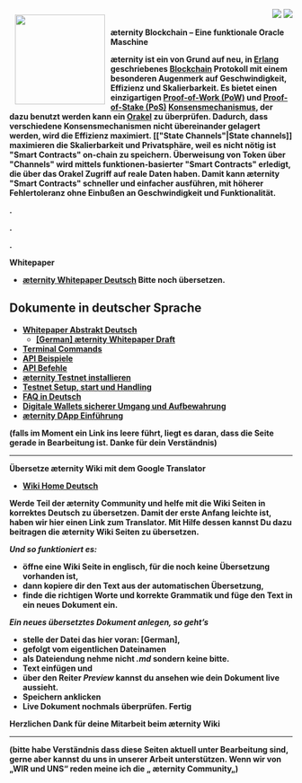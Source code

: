 <a href="http://www.aeternity.com/"><img width="160px"
src="https://github.com/aeternity/wiki/blob/master/images/Aeternity-logo.png"
align="left" hspace="10" vspace="10"></a>

<p align = right><a target="_blank" href="https://twitter.com/intent/tweet?original_referer=https%3A%2F%2Fabout.twitter.com%2Fresources%2Fbuttons&text=Aeternity:%20scalable%20smart%20contracts%20interfacing%20with%20real%20world%20data&tw_p=tweetbutton&url=http%3A%2F%2Fwww.aeternity.com%2F&via=aetrnty"><img src="https://github.com/aeternity/wiki/blob/master/images/icons/tweet-icon.png"></a>
<a target="_blank" href="https://twitter.com/aetrnty"> <img src="https://github.com/aeternity/wiki/blob/master/images/icons/follow-icon.jpg"></a>
</p>
<b>æternity Blockchain – Eine funktionale Oracle Maschine<p>

æternity ist ein von Grund auf neu, in
[Erlang](https://en.wikipedia.org/wiki/Erlang_(programming_language))
geschriebenes [Blockchain](https://en.wikipedia.org/wiki/Blockchain)
Protokoll mit einem besonderen Augenmerk auf Geschwindigkeit, Effizienz
und Skalierbarkeit. Es bietet einen einzigartigen
[Proof-of-Work (PoW)](https://en.wikipedia.org/wiki/Proof-of-work_system)
und [Proof-of-Stake (PoS)](https://en.wikipedia.org/wiki/Proof-of-stake)
[Konsensmechanismus](https://www.ibm.com/developerworks/cloud/library/cl-blockchain-basics-intro-bluemix-trs/),
der dazu benutzt werden kann ein [Orakel](oracles) zu überprüfen.
Dadurch, dass verschiedene Konsensmechanismen nicht übereinander
gelagert werden, wird die Effizienz maximiert.
[["State Channels"|State channels]] maximieren die Skalierbarkeit und
Privatsphäre, weil es nicht nötig ist "Smart Contracts" on-chain zu
speichern. Überweisung von Token über "Channels" wird mittels
funktionen-basierter "Smart Contracts" erledigt, die über das Orakel
Zugriff auf reale Daten haben. Damit kann æternity "Smart Contracts"
schneller und einfacher ausführen, mit höherer Fehlertoleranz ohne
Einbußen an Geschwindigkeit und Funktionalität.

.

.

.

**Whitepaper**
* [æternity Whitepaper Deutsch](https://github.com/aeternity/wiki/wiki/%5BGerman%5D-White-Paper)
  Bitte noch übersetzen.

## Dokumente in deutscher Sprache

- [Whitepaper Abstrakt Deutsch](Whitepaper_Deutsch)
  - [[German] æternity Whitepaper Draft]([German]-æternity-Whitepaper-Draft)
- [Terminal Commands]([GERMAN]Terminal-interface-commands)
- [API Beispiele]([GERMAN]API-Examples)
- [API Befehle]([GERMAN]API-Commands)
- [æternity Testnet installieren]([German]-install-æternity-Testnet)
- [Testnet Setup, start und Handling]([German]-Testnet-setup-start-and-use)
- [FAQ in Deutsch]([German]-Frequently-Asked-Questions)
- [Digitale Wallets sicherer Umgang und Aufbewahrung]([German]-Digitale-Wallets-sicherer-Umgang-und-Aufbewahrung)
- [æternity DApp Einführung]([German]-æternity-DApp-Introduction)

(falls im Moment ein Link ins leere führt, liegt es daran, dass die
Seite gerade in Bearbeitung ist. Danke für dein Verständnis)

***

**Übersetze æternity Wiki mit dem Google Translator**
* [Wiki Home Deutsch](https://translate.google.com/translate?sl=en&tl=de&u=https://github.com/aeternity/wiki/wiki/)

Werde Teil der æternity Community und helfe mit die Wiki Seiten in
korrektes Deutsch zu übersetzen. Damit der erste Anfang leichte ist,
haben wir hier einen Link zum Translator. Mit Hilfe dessen kannst Du
dazu beitragen die æternity Wiki Seiten zu übersetzen.

_Und so funktioniert es:_

* öffne eine Wiki Seite in englisch, für die noch keine Übersetzung
  vorhanden ist,
* dann kopiere dir den Text aus der automatischen Übersetzung,
* finde die richtigen Worte und korrekte Grammatik und füge den Text in
  ein neues Dokument ein.

_Ein neues übersetztes Dokument anlegen, so geht’s_
* stelle der Datei das hier voran: [German],
* gefolgt vom eigentlichen Dateinamen
* als Dateiendung nehme **nicht** _.md_ sondern keine bitte.
* Text einfügen und
* über den Reiter _Preview_ kannst du ansehen wie dein Dokument live
  aussieht.
* Speichern anklicken
* Live Dokument nochmals überprüfen. Fertig

Herzlichen Dank für deine Mitarbeit beim æternity Wiki

***

(bitte habe Verständnis dass diese Seiten aktuell unter Bearbeitung
sind, gerne aber kannst du uns in unserer Arbeit unterstützen. Wenn wir
von „WIR und UNS“ reden meine ich die „ æternity Community„)

